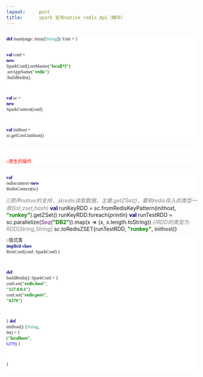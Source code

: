 ```yaml
---
layout:     post
title:      spark 支持native redis Api（精华）
---
```

<div id="article_content" class="article_content clearfix csdn-tracking-statistics" data-pid="blog" data-mod="popu_307" data-dsm="post">
								            <link rel="stylesheet" href="https://csdnimg.cn/release/phoenix/template/css/ck_htmledit_views-f76675cdea.css">
						<div class="htmledit_views" id="content_views">
                
<pre style="font-family:Menlo;font-size:9pt;background-color:rgb(255,255,255);"></pre><pre style="background-color:rgb(255,255,255);font-family:Menlo;font-size:9pt;"><span style="color:#000080;"><strong>def </strong></span>main(args: Array[<span style="color:#20999d;">String</span>]): Unit = {

  <span style="color:#000080;"><strong>val </strong></span>conf = <span style="color:#000080;"><strong>new </strong></span>SparkConf().setMaster(<span style="color:#008000;"><strong>"local[*]"</strong></span>)
    .setAppName(<span style="color:#008000;"><strong>"redis"</strong></span>)
    .buildRedis()


  <span style="color:#000080;"><strong>val </strong></span>sc = <span style="color:#000080;"><strong>new </strong></span>SparkContext(conf)


  <span style="color:#000080;"><strong>val </strong></span>inithost = sc.getConf.inithost()</pre><pre style="background-color:rgb(255,255,255);font-family:Menlo;font-size:9pt;"> </pre><pre style="background-color:rgb(255,255,255);font-size:9pt;font-family:Menlo;">  <span style="color:#ff0000;">//原生的操作</span></pre><pre style="background-color:rgb(255,255,255);font-family:Menlo;font-size:9pt;"><span style="color:#000080;"><strong>  val </strong></span>rediscontext=<span style="color:#000080;"><strong>new </strong></span>RedisContext(sc)</pre>  <span style="color:#808080;"><em>//原声native的支持，从redis读取数据，主要.getZSet()，要和redis存入的类型一致(list,zset,hash)</em></span><span style="color:#808080;"><em>  </em></span><span style="color:#000080;"><strong>val </strong></span>runKeyRDD = sc.fromRedisKeyPattern(inithost, <span style="color:#008000;"><strong>"runkey"</strong></span>).getZSet()  runKeyRDD.foreach(<span style="font-style:italic;">println</span>)  <span style="color:#000080;"><strong>val </strong></span>runTestRDD = sc.parallelize(<span style="color:#660e7a;"><em>Seq</em></span>(<span style="color:#008000;"><strong>"DB2"</strong></span>)).map(x =&gt; (x, x.length.toString))  <span style="color:#808080;"><em>//RDD的类型为RDD[String,String]</em></span><span style="color:#808080;"><em>  </em></span>sc.toRedisZSET(runTestRDD, <span style="color:#008000;"><strong>"runkey"</strong></span>, inithost)}<br><pre style="background-color:rgb(255,255,255);font-family:Menlo;font-size:9pt;">//隐式类
<span style="color:#000080;"><strong>implicit class </strong></span>ResiConf(conf: SparkConf) {

  <span style="color:#000080;"><strong>def </strong></span>buildRedis(): SparkConf = {
    conf.set(<span style="color:#008000;"><strong>"redis.host"</strong></span>, <span style="color:#008000;"><strong>"127.0.0.1"</strong></span>)
    conf.set(<span style="color:#008000;"><strong>"redis.port"</strong></span>, <span style="color:#008000;"><strong>"6379"</strong></span>)

  }
  <span style="color:#000080;"><strong>def </strong></span>inithost(): (<span style="color:#20999d;">String</span>, Int) = {
    (<span style="color:#008000;"><strong>"localhost"</strong></span>, <span style="color:#0000ff;">6379</span>)
  }


}</pre><br>
            </div>
                </div>